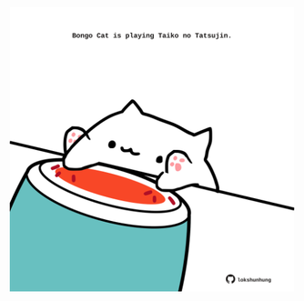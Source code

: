 <!-- built at 03/07/2024, 14:00:43 UTC -->
<p align="center">
  <img width="500" height="500" src="./ReadmeImage.svg">
</p>
